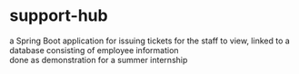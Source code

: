 # support-hub
a Spring Boot application for issuing tickets for the staff to view, linked to a database consisting of employee information  
done as demonstration for a summer internship

